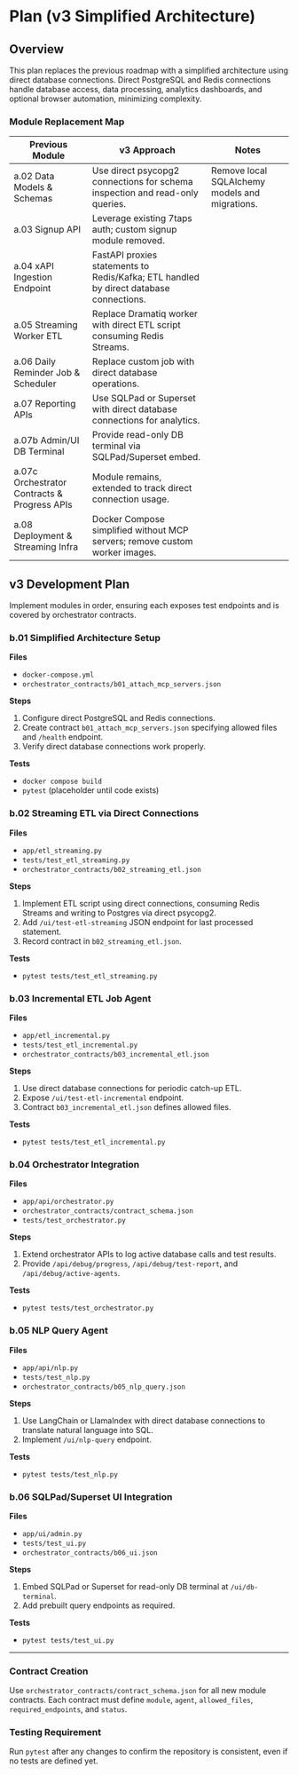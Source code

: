 # Plan (v3 Simplified Architecture)

## Overview

This plan replaces the previous roadmap with a simplified architecture using direct database connections. Direct PostgreSQL and Redis connections handle database access, data processing, analytics dashboards, and optional browser automation, minimizing complexity.

### Module Replacement Map

| Previous Module | v3 Approach | Notes |
| --- | --- | --- |
| a.02 Data Models & Schemas | Use direct psycopg2 connections for schema inspection and read-only queries. | Remove local SQLAlchemy models and migrations. |
| a.03 Signup API | Leverage existing 7taps auth; custom signup module removed. | |
| a.04 xAPI Ingestion Endpoint | FastAPI proxies statements to Redis/Kafka; ETL handled by direct database connections. | |
| a.05 Streaming Worker ETL | Replace Dramatiq worker with direct ETL script consuming Redis Streams. | |
| a.06 Daily Reminder Job & Scheduler | Replace custom job with direct database operations. | |
| a.07 Reporting APIs | Use SQLPad or Superset with direct database connections for analytics. | |
| a.07b Admin/UI DB Terminal | Provide read-only DB terminal via SQLPad/Superset embed. | |
| a.07c Orchestrator Contracts & Progress APIs | Module remains, extended to track direct connection usage. | |
| a.08 Deployment & Streaming Infra | Docker Compose simplified without MCP servers; remove custom worker images. | |

## v3 Development Plan

Implement modules in order, ensuring each exposes test endpoints and is covered
by orchestrator contracts.

### b.01 Simplified Architecture Setup

**Files**
- `docker-compose.yml`
- `orchestrator_contracts/b01_attach_mcp_servers.json`

**Steps**
1. Configure direct PostgreSQL and Redis connections.
2. Create contract `b01_attach_mcp_servers.json` specifying allowed files and
   `/health` endpoint.
3. Verify direct database connections work properly.

**Tests**
- `docker compose build`
- `pytest` (placeholder until code exists)

### b.02 Streaming ETL via Direct Connections

**Files**
- `app/etl_streaming.py`
- `tests/test_etl_streaming.py`
- `orchestrator_contracts/b02_streaming_etl.json`

**Steps**
1. Implement ETL script using direct connections, consuming Redis Streams and
   writing to Postgres via direct psycopg2.
2. Add `/ui/test-etl-streaming` JSON endpoint for last processed statement.
3. Record contract in `b02_streaming_etl.json`.

**Tests**
- `pytest tests/test_etl_streaming.py`

### b.03 Incremental ETL Job Agent

**Files**
- `app/etl_incremental.py`
- `tests/test_etl_incremental.py`
- `orchestrator_contracts/b03_incremental_etl.json`

**Steps**
1. Use direct database connections for periodic catch-up ETL.
2. Expose `/ui/test-etl-incremental` endpoint.
3. Contract `b03_incremental_etl.json` defines allowed files.

**Tests**
- `pytest tests/test_etl_incremental.py`

### b.04 Orchestrator Integration

**Files**
- `app/api/orchestrator.py`
- `orchestrator_contracts/contract_schema.json`
- `tests/test_orchestrator.py`

**Steps**
1. Extend orchestrator APIs to log active database calls and test results.
2. Provide `/api/debug/progress`, `/api/debug/test-report`, and
   `/api/debug/active-agents`.

**Tests**
- `pytest tests/test_orchestrator.py`

### b.05 NLP Query Agent

**Files**
- `app/api/nlp.py`
- `tests/test_nlp.py`
- `orchestrator_contracts/b05_nlp_query.json`

**Steps**
1. Use LangChain or LlamaIndex with direct database connections to translate natural language into
   SQL.
2. Implement `/ui/nlp-query` endpoint.

**Tests**
- `pytest tests/test_nlp.py`

### b.06 SQLPad/Superset UI Integration

**Files**
- `app/ui/admin.py`
- `tests/test_ui.py`
- `orchestrator_contracts/b06_ui.json`

**Steps**
1. Embed SQLPad or Superset for read-only DB terminal at `/ui/db-terminal`.
2. Add prebuilt query endpoints as required.

**Tests**
- `pytest tests/test_ui.py`

---

### Contract Creation

Use `orchestrator_contracts/contract_schema.json` for all new module contracts.
Each contract must define `module`, `agent`, `allowed_files`, `required_endpoints`,
and `status`.

### Testing Requirement

Run `pytest` after any changes to confirm the repository is consistent, even if
no tests are defined yet.

